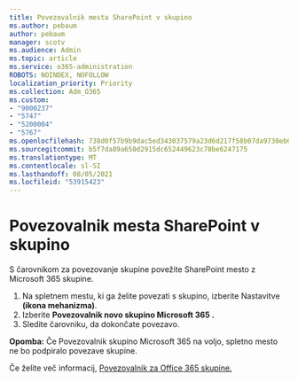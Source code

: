 ```yaml
---
title: Povezovalnik mesta SharePoint v skupino
ms.author: pebaum
author: pebaum
manager: scotv
ms.audience: Admin
ms.topic: article
ms.service: o365-administration
ROBOTS: NOINDEX, NOFOLLOW
localization_priority: Priority
ms.collection: Adm_O365
ms.custom:
- "9000237"
- "5747"
- "5200004"
- "5767"
ms.openlocfilehash: 738d0f57b9b9dac5ed343037579a23d6d217f58b07da9730eb0bd08bc78c25e6
ms.sourcegitcommit: b5f7da89a650d2915dc652449623c78be6247175
ms.translationtype: MT
ms.contentlocale: sl-SI
ms.lasthandoff: 08/05/2021
ms.locfileid: "53915423"
---
```

# <a name="connect-a-sharepoint-site-to-a-group"></a>Povezovalnik mesta SharePoint v skupino

S čarovnikom za povezovanje skupine povežite SharePoint mesto z Microsoft 365 skupine.

1. Na spletnem mestu, ki ga želite povezati s skupino, izberite Nastavitve **(ikona mehanizma)**.
2. Izberite **Povezovalnik novo skupino Microsoft 365 .**
3. Sledite čarovniku, da dokončate povezavo.

**Opomba:**  Če Povezovalnik skupino Microsoft 365 na voljo, spletno mesto ne bo podpiralo povezave skupine.

Če želite več informacij, [Povezovalnik za Office 365 skupine.](https://docs.microsoft.com/sharepoint/dev/transform/modernize-connect-to-office365-group)